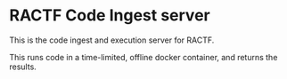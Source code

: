 # RACTF Code Ingest server

This is the code ingest and execution server for RACTF.

This runs code in a time-limited, offline docker container,
and returns the results.
